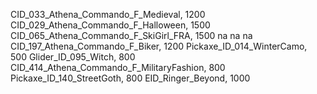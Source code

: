CID_033_Athena_Commando_F_Medieval, 1200
CID_029_Athena_Commando_F_Halloween, 1500
CID_065_Athena_Commando_F_SkiGirl_FRA, 1500
na
na
na
CID_197_Athena_Commando_F_Biker, 1200
Pickaxe_ID_014_WinterCamo, 500
Glider_ID_095_Witch, 800
CID_414_Athena_Commando_F_MilitaryFashion, 800
Pickaxe_ID_140_StreetGoth, 800
EID_Ringer_Beyond, 1000
